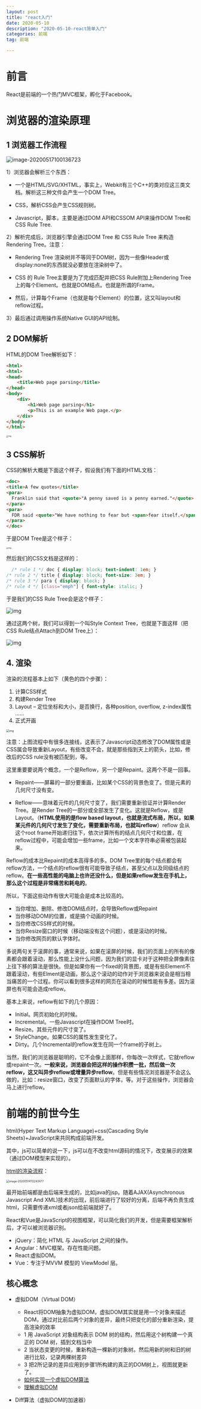 ```yaml
---
layout: post
title: "react入门"
date: 2020-05-10
description: "2020-05-10-react简单入门"
categories: 前端
tag: 前端

---
```


<!--ts-->

<!--te-->

# 前言

React是前端的一个热门MVC框架，孵化于Facebook。

# 浏览器的渲染原理

## 1 浏览器工作流程

![image-20200517100136723](../images/posts/front/image-20200517100136723.png)

1）浏览器会解析三个东西：

- 一个是HTML/SVG/XHTML，事实上，Webkit有三个C++的类对应这三类文档。解析这三种文件会产生一个DOM Tree。

- CSS，解析CSS会产生CSS规则树。

- Javascript，脚本，主要是通过DOM API和CSSOM API来操作DOM Tree和CSS Rule Tree.

2）解析完成后，浏览器引擎会通过DOM Tree 和 CSS Rule Tree 来构造 Rendering Tree。注意：

- Rendering Tree 渲染树并不等同于DOM树，因为一些像Header或display:none的东西就没必要放在渲染树中了。

- CSS 的 Rule Tree主要是为了完成匹配并把CSS Rule附加上Rendering Tree上的每个Element。也就是DOM结点。也就是所谓的Frame。

- 然后，计算每个Frame（也就是每个Element）的位置，这又叫layout和reflow过程。

3）最后通过调用操作系统Native GUI的API绘制。

## 2 DOM解析

HTML的DOM Tree解析如下：

```html
<html>
<html>
<head>
    <title>Web page parsing</title>
</head>
<body>
    <div>
        <h1>Web page parsing</h1>
        <p>This is an example Web page.</p>
    </div>
</body>
</html>
```

<img src="../images/posts/front/DOM-Tree-01.png" alt="img" style="zoom:33%;" />

## 3 CSS解析

CSS的解析大概是下面这个样子，假设我们有下面的HTML文档：

```html
<doc>
<title>A few quotes</title>
<para>
  Franklin said that <quote>"A penny saved is a penny earned."</quote>
</para>
<para>
  FDR said <quote>"We have nothing to fear but <span>fear itself.</span>"</quote>
</para>
</doc>
```

于是DOM Tree是这个样子：

<img src="../images/posts/front/DOM-Tree-Example.png" alt="img" style="zoom:33%;" />

然后我们的CSS文档是这样的：

```css
  /* rule 1 */ doc { display: block; text-indent: 1em; }
/* rule 2 */ title { display: block; font-size: 3em; }
/* rule 3 */ para { display: block; }
/* rule 4 */ [class="emph"] { font-style: italic; }
```

于是我们的CSS Rule Tree会是这个样子：

![img](../images/posts/front/CSS-Rule-Tree-Example.png)

通过这两个树，我们可以得到一个叫Style Context Tree，也就是下面这样（把CSS Rule结点Attach到DOM Tree上）：

![img](../images/posts/front/CSS-Content-Tree-Example.png)

## 4. 渲染

渲染的流程基本上如下（黄色的四个步骤）：

1. 计算CSS样式
2. 构建Render Tree
3. Layout – 定位坐标和大小，是否换行，各种position, overflow, z-index属性 ……
4. 正式开画

<img src="../images/posts/front/Render-Process-Skipping.png" alt="img" style="zoom:50%;" />

注意：上图流程中有很多连接线，这表示了Javascript动态修改了DOM属性或是CSS属会导致重新Layout，有些改变不会，就是那些指到天上的箭头，比如，修改后的CSS rule没有被匹配到，等。

这里重要要说两个概念，一个是Reflow，另一个是Repaint。这两个不是一回事。

- Repaint——屏幕的一部分要重画，比如某个CSS的背景色变了。但是元素的几何尺寸没有变。

- Reflow——意味着元件的几何尺寸变了，我们需要重新验证并计算Render Tree。是Render Tree的一部分或全部发生了变化。这就是Reflow，或是Layout。（**HTML使用的是flow based layout，也就是流式布局，所以，如果某元件的几何尺寸发生了变化，需要重新布局，也就叫reflow**）reflow 会从<html>这个root frame开始递归往下，依次计算所有的结点几何尺寸和位置，在reflow过程中，可能会增加一些frame，比如一个文本字符串必需被包装起来。

Reflow的成本比Repaint的成本高得多的多。DOM Tree里的每个结点都会有reflow方法，一个结点的reflow很有可能导致子结点，甚至父点以及同级结点的reflow。**在一些高性能的电脑上也许还没什么，但是如果reflow发生在手机上，那么这个过程是非常痛苦和耗电的**。

所以，下面这些动作有很大可能会是成本比较高的。

- 当你增加、删除、修改DOM结点时，会导致Reflow或Repaint
- 当你移动DOM的位置，或是搞个动画的时候。
- 当你修改CSS样式的时候。
- 当你Resize窗口的时候（移动端没有这个问题），或是滚动的时候。
- 当你修改网页的默认字体时。

多说两句关于滚屏的事，通常来说，如果在滚屏的时候，我们的页面上的所有的像素都会跟着滚动，那么性能上没什么问题，因为我们的显卡对于这种把全屏像素往上往下移的算法是很快。但是如果你有一个fixed的背景图，或是有些Element不跟着滚动，有些Elment是动画，那么这个滚动的动作对于浏览器来说会是相当相当痛苦的一个过程。你可以看到很多这样的网页在滚动的时候性能有多差。因为滚屏也有可能会造成reflow。

基本上来说，reflow有如下的几个原因：

- Initial。网页初始化的时候。
- Incremental。一些Javascript在操作DOM Tree时。
- Resize。其些元件的尺寸变了。
- StyleChange。如果CSS的属性发生变化了。
- Dirty。几个Incremental的reflow发生在同一个frame的子树上。

当然，我们的浏览器是聪明的，它不会像上面那样，你每改一次样式，它就reflow或repaint一次。**一般来说，浏览器会把这样的操作积攒一批，然后做一次reflow，这又叫异步reflow或增量异步reflow**。但是有些情况浏览器是不会这么做的，比如：resize窗口，改变了页面默认的字体，等。对于这些操作，浏览器会马上进行reflow。

# 前端的前世今生

html(Hyper Text Markup Language)+css(Cascading Style Sheets)+JavaScript来共同构成前端开发。

其中，js可以简单的说一下，js可以在不改变html源码的情况下，改变展示的效果（通过DOM模型来实现的）。

[html的渲染流程](http://taligarsiel.com/Projects/howbrowserswork1.htm)：

<img src="../images/posts/front/image-20200514112243477.png" alt="image-20200514112243477" style="zoom:50%;" />



最开始前端都是由后端来生成的，比如java的jsp。随着AJAX(Asynchronous Javascript And XML)技术的出现，前后端进行了较好的分离，后端不再负责生成html，只需要传递xml或者json给前端就好了。

React和Vue是JavaScript的视图框架，可以简化我们的开发，但是需要框架解析后，才可以被浏览器识别。

- jQuery：简化 HTML 与 JavaScript 之间的操作。
- Angular：MVC框架。存在性能问题。
- React:虚拟DOM。
- Vue：专注于MVVM 模型的 ViewModel 层。

## 核心概念

- 虚拟DOM（Virtual DOM）
  - React将DOM抽象为虚拟DOM，虚拟DOM其实就是用一个对象来描述DOM，通过对比前后两个对象的差异，最终只把变化的部分重新渲染，提高渲染的效率
  - 1 用 JavaScript 对象结构表示 DOM 树的结构，然后用这个树构建一个真正的 DOM 树，插到文档当中
  - 2 当状态变更的时候，重新构造一棵新的对象树。然后用新的树和旧的树进行比较，记录两棵树差异
  - 3 把2所记录的差异应用到步骤1所构建的真正的DOM树上，视图就更新了。
  - [如何实现一个虚拟DOM算法](https://github.com/livoras/blog/issues/13)
  - [理解虚拟DOM](https://www.zhihu.com/question/31809713)

- Diff算法（虚拟DOM的加速器）